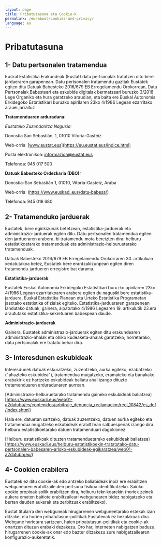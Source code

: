 ```yaml
---
layout: page
title: Pribatutasuna eta Cookie-k
permalink: /eu/about/cookies-and-privacy/
language: eu
---
```


Pribatutasuna
=============

1- Datu pertsonalen tratamendua
-------------------------------

Euskal Estatistika Erakundeak (Eustat) datu pertsonalak tratatzen ditu bere jardueraren garapenean. Datu pertsonalen tratamendu guztiak Eustatek egiten ditu Datuak Babesteko 2016/679 EB Erregelamendu Orokorrean, Datu Pertsonalak Babesteari eta eskubide digitalak bermatzeari buruzko 3/2018 Lege Organiko eta hura garatzeko araudian, eta baita ere Euskal Autonomia Erkidegoko Estatistikari buruzko apirilaren 23ko 4/1986 Legean ezarritako arauei jarraituz


**Tratamenduaren arduraduna:**

*Eustateko Zuzendaritza Nagusia:*

Donostia San Sebastián, 1, 01010 Vitoria-Gasteiz.

Web-orria: [www.eustat.eus](https://eu.eustat.eus/indice.html)

Posta elektronikoa: informazioa@eustat.eus

Telefonoa: 945 017 500


**Datuak Babesteko Ordezkaria (DBO):**

Donostia-San Sebastián 1, 01010, Vitoria-Gasteiz, Araba

Web-orria: (https://www.euskadi.eus/datu-babesa/)

Telefonoa: 945 018 680



2- Tratamenduko jarduerak
-------------------------

Eustatek, bere eginkizunak betetzean, estatistika-jarduerak eta administrazio-jarduerak egiten ditu. Datu pertsonalen tratamendua egiten den jardueraren arabera, bi tratamendu mota bereizten dira: helburu estatistikoetarako tratamenduak eta administrazio-helburuetarako tratamenduak.

Datuak Babesteko 2016/679 EB Erregelamendu Orokorraren 30. artikuluan xedatutakoa betez, Eustatek bere erantzukizunpean egiten diren tratamendu-jardueren erregistro bat darama.

**Estatistika-jarduerak**

Eustatek Euskal Autonomia Erkidegoko Estatistikari buruzko apirilaren 23ko 4/1986 Legean ezarritakoaren arabera egiten du nagusiki bere estatistika-jarduera, Euskal Estatistika Planean eta Urteko Estatistika Programetan jasotako estatistika ofizialak egiteko. Estatistika-jardueraren garapenean landutako datuak, gainera, aipatutako 4/1986 Legearen 19. artikulutik 23.era araututako estatistika-sekretuaren babespean daude.


**Administrazio-jarduerak**

Gainera, Eustatek administrazio-jarduerak egiten ditu erakundearen administrazio-ahalak eta ohiko kudeaketa-ahalak garatzeko; horretarako, datu pertsonalak ere tratatu behar dira.


3- Interesdunen eskubideak
--------------------------

Interesdunek datuak eskuratzeko, zuzentzeko, aurka egiteko, ezabatzeko ("ahazteko eskubidea"), tratamendua mugatzeko, eramateko eta banakako erabakirik ez hartzeko eskubideak baliatu ahal izango dituzte tratamenduaren arduradunaren aurrean.

[Administrazio-helburuetarako tratamendu gaineko eskubideak baliatzea)[https://www.euskadi.eus/web01-a2datuba/es/contenidos/arbitraje_denuncia_reclamacion/recl_10842/es_def/index.shtml)

Hala ere, datuetan sartzeko, datuak zuzentzeko, datuen aurka egiteko eta tratamendua mugatzeko eskubideak erabiltzean salbuespenak izango dira helburu estatistikoetarako datuen tratamenduari dagokionez.

[Helburu estatistikoak dituzten tratamenduetarako eskubideak baliatzea)[https://www.euskadi.eus/helburu-estatistikoekin-tratatutako-datu-pertsonalen-babesaren-arloko-eskubideak-egikaratzea/web01-a2datuba/eu/)


4- Cookien erabilera
--------------------

Eustatek ez ditu cookie-ak edo antzeko baliabideak inoiz ere erabiltzen webgunearen erabiltzaile den pertsona fisikoa identifikatzeko. Saioko cookie propioak soilik erabiltzen dira, helburu teknikoarekin (horiek zeinek aukera ematen baitiote erabiltzaileari webgunearen bidez nabigatzeko eta bertan dauden aukerak eta zerbitzuak erabiltzeko).

Eustat titularra den webguneak hirugarrenen webguneetarako estekak izan ditzake, eta horien pribatutasun-politikak Eustatenak ez bezalakoak dira. Webgune horietara sartzean, haien pribatutasun-politikak eta cookie-ak onartzen dituzun erabaki dezakezu. Oro har, interneten nabigatzen baduzu, hirugarrenen cookie-ak onar edo bazter ditzakezu zure nabigatzailearen konfigurazio-aukeretatik.